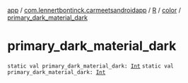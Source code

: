 [app](../../../index.md) / [com.lennertbontinck.carmeetsandroidapp](../../index.md) / [R](../index.md) / [color](index.md) / [primary_dark_material_dark](./primary_dark_material_dark.md)

# primary_dark_material_dark

`static val primary_dark_material_dark: `[`Int`](https://kotlinlang.org/api/latest/jvm/stdlib/kotlin/-int/index.html)
`static val primary_dark_material_dark: `[`Int`](https://kotlinlang.org/api/latest/jvm/stdlib/kotlin/-int/index.html)
